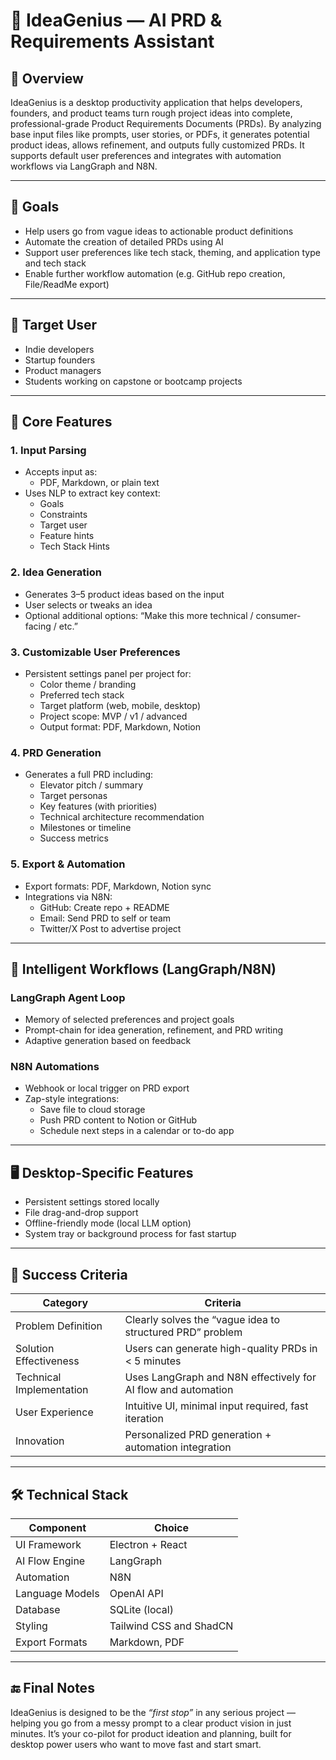 # 🧠 IdeaGenius — AI PRD & Requirements Assistant

## 📌 Overview

IdeaGenius is a desktop productivity application that helps developers, founders, and product teams turn rough project ideas into complete, professional-grade Product Requirements Documents (PRDs). By analyzing base input files like prompts, user stories, or PDFs, it generates potential product ideas, allows refinement, and outputs fully customized PRDs. It supports default user preferences and integrates with automation workflows via LangGraph and N8N.

---

## 🎯 Goals

- Help users go from vague ideas to actionable product definitions
- Automate the creation of detailed PRDs using AI
- Support user preferences like tech stack, theming, and application type and tech stack
- Enable further workflow automation (e.g. GitHub repo creation, File/ReadMe export)

---

## 👤 Target User

- Indie developers
- Startup founders
- Product managers
- Students working on capstone or bootcamp projects

---

## 🧩 Core Features

### 1. Input Parsing
- Accepts input as:
  - PDF, Markdown, or plain text
- Uses NLP to extract key context:
  - Goals
  - Constraints
  - Target user
  - Feature hints
  - Tech Stack Hints

### 2. Idea Generation
- Generates 3–5 product ideas based on the input
- User selects or tweaks an idea
- Optional additional options: “Make this more technical / consumer-facing / etc.”

### 3. Customizable User Preferences
- Persistent settings panel per project for:
  - Color theme / branding
  - Preferred tech stack
  - Target platform (web, mobile, desktop)
  - Project scope: MVP / v1 / advanced
  - Output format: PDF, Markdown, Notion

### 4. PRD Generation
- Generates a full PRD including:
  - Elevator pitch / summary
  - Target personas
  - Key features (with priorities)
  - Technical architecture recommendation
  - Milestones or timeline
  - Success metrics

### 5. Export & Automation
- Export formats: PDF, Markdown, Notion sync
- Integrations via N8N:
  - GitHub: Create repo + README
  - Email: Send PRD to self or team
  - Twitter/X Post to advertise project

---

## 🔁 Intelligent Workflows (LangGraph/N8N)

### LangGraph Agent Loop
- Memory of selected preferences and project goals
- Prompt-chain for idea generation, refinement, and PRD writing
- Adaptive generation based on feedback

### N8N Automations
- Webhook or local trigger on PRD export
- Zap-style integrations:
  - Save file to cloud storage
  - Push PRD content to Notion or GitHub
  - Schedule next steps in a calendar or to-do app

---

## 🖥️ Desktop-Specific Features

- Persistent settings stored locally
- File drag-and-drop support
- Offline-friendly mode (local LLM option)
- System tray or background process for fast startup

---

## 🧪 Success Criteria

| Category               | Criteria                                                                 |
|------------------------|--------------------------------------------------------------------------|
| Problem Definition     | Clearly solves the “vague idea to structured PRD” problem                 |
| Solution Effectiveness| Users can generate high-quality PRDs in < 5 minutes                       |
| Technical Implementation | Uses LangGraph and N8N effectively for AI flow and automation         |
| User Experience        | Intuitive UI, minimal input required, fast iteration                     |
| Innovation             | Personalized PRD generation + automation integration                     |

---

## 🛠️ Technical Stack

| Component        | Choice                        |
|------------------|-------------------------------|
| UI Framework     | Electron + React              |
| AI Flow Engine   | LangGraph                     |
| Automation       | N8N                           |
| Language Models  | OpenAI API                    |
| Database         | SQLite (local)                |
| Styling          | Tailwind CSS and ShadCN       |
| Export Formats   | Markdown, PDF                 |

---


## 🔚 Final Notes

IdeaGenius is designed to be the *“first stop”* in any serious project — helping you go from a messy prompt to a clear product vision in just minutes. It’s your co-pilot for product ideation and planning, built for desktop power users who want to move fast and start smart.

